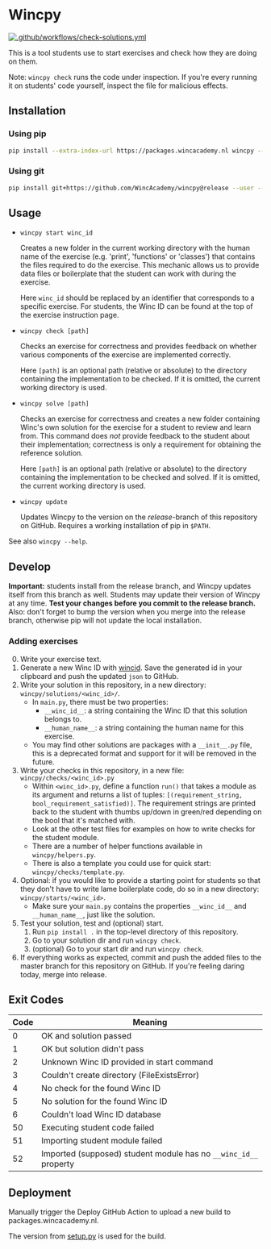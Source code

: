 # Wincpy

[![.github/workflows/check-solutions.yml](https://github.com/WincAcademy/wincpy/actions/workflows/check-solutions.yml/badge.svg?branch=master)](https://github.com/WincAcademy/wincpy/actions/workflows/check-solutions.yml)

This is a tool students use to start exercises and check how they are doing on
them.

Note: `wincpy check` runs the code under inspection. If you're every running it
on students' code yourself, inspect the file for malicious effects.

## Installation

### Using pip

```sh
pip install --extra-index-url https://packages.wincacademy.nl wincpy --user
```

### Using git

```sh
pip install git+https://github.com/WincAcademy/wincpy@release --user --upgrade
```


## Usage

- `wincpy start winc_id`

  Creates a new folder in the current working directory with the human name of
  the exercise (e.g. 'print', 'functions' or 'classes') that contains the files
  required to do the exercise. This mechanic allows us to provide data files or
  boilerplate that the student can work with during the exercise.

  Here `winc_id` should be replaced by an identifier that corresponds to a
  specific exercise. For students, the Winc ID can be found at the top of the
  exercise instruction page.

- `wincpy check [path]`

  Checks an exercise for correctness and provides feedback on whether various
  components of the exercise are implemented correctly.

  Here `[path]` is an optional path (relative or absolute) to the directory
  containing the implementation to be checked. If it is omitted, the current
  working directory is used.

- `wincpy solve [path]`

  Checks an exercise for correctness and creates a new folder containing Winc's
  own solution for the exercise for a student to review and learn from. This
  command does *not* provide feedback to the student about their
  implementation; correctness is only a requirement for obtaining the reference
  solution.

  Here `[path]` is an optional path (relative or absolute) to the directory
  containing the implementation to be checked and solved. If it is omitted, the
  current working directory is used.

- `wincpy update`

  Updates Wincpy to the version on the *release*-branch of this repository on
  GitHub. Requires a working installation of pip in `$PATH`.

See also `wincpy --help`.

## Develop

**Important:** students install from the release branch, and Wincpy updates
itself from this branch as well. Students may update their version of Wincpy at
any time. **Test your changes before you commit to the release branch.** Also:
don't forget to bump the version when you merge into the release branch,
otherwise pip will not update the local installation.

### Adding exercises

0. Write your exercise text.
1. Generate a new Winc ID with [wincid](https://github.com/WincAcademy/wincid).
   Save the generated id in your clipboard and push the updated `json` to
   GitHub.
2. Write your solution in this repository, in a new directory: `wincpy/solutions/<winc_id>/`.
    - In `main.py`, there must be two properties:
        - `__winc_id__`: a string containing the Winc ID that this solution
          belongs to.
        - `__human_name__`: a string containing the human name for this
          exercise.
    - You may find other solutions are packages with a `__init__.py` file, this
      is a deprecated format and support for it will be removed in the future.
3. Write your checks in this repository, in a new file: `wincpy/checks/<winc_id>.py`
    - Within `<winc_id>.py`, define a function `run()` that takes a module as its
    argument and returns a list of tuples: `[(requirement_string,
    bool_requirement_satisfied)]`. The requirement strings are printed back to
    the student with thumbs up/down in green/red depending on the bool that
    it's matched with.
    - Look at the other test files for examples on how to write checks for the
      student module.
    - There are a number of helper functions available in `wincpy/helpers.py`.
    - There is also a template you could use for quick start: `wincpy/checks/template.py`.
4. Optional: if you would like to provide a starting point for students so that
   they don't have to write lame boilerplate code, do so in a new directory:
   `wincpy/starts/<winc_id>`.
   - Make sure your `main.py` contains the properties `__winc_id__` and
     `__human_name__`, just like the solution.
5. Test your solution, test and (optional) start.
    1. Run `pip install .` in the top-level directory of this repository.
    2. Go to your solution dir and run `wincpy check`.
    3. (optional) Go to your start dir and run `wincpy check`.
6. If everything works as expected, commit and push the added files to the
   master branch for this repository on GitHub. If you're feeling daring today,
   merge into release.

## Exit Codes

| Code | Meaning                                                          |
| ---- | ---------------------------------------------------------------- |
| 0    | OK and solution passed                                           |
| 1    | OK but solution didn't pass                                      |
| 2    | Unknown Winc ID provided in start command                        |
| 3    | Couldn't create directory (FileExistsError)                      |
| 4    | No check for the found Winc ID                                   |
| 5    | No solution for the found Winc ID                                |
| 6    | Couldn't load Winc ID database                                   |
| 50   | Executing student code failed                                    |
| 51   | Importing student module failed                                  |
| 52   | Imported (supposed) student module has no `__winc_id__` property |

## Deployment

Manually trigger the Deploy GitHub Action to upload a new build to packages.wincacademy.nl.

The version from [setup.py](/setup.py) is used for the build.